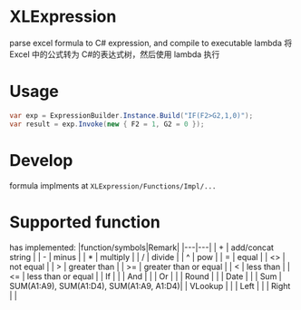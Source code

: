 ﻿# XLExpression

parse excel formula to C# expression, and compile to executable lambda
将 Excel 中的公式转为 C#的表达式树，然后使用 lambda 执行

# Usage

```C#
var exp = ExpressionBuilder.Instance.Build("IF(F2>G2,1,0)");
var result = exp.Invoke(new { F2 = 1, G2 = 0 });
```

# Develop

formula implments at `XLExpression/Functions/Impl/...`

# Supported function

has implemented:
|function/symbols|Remark|
|---|---|
| + | add/concat string |
| - | minus |
| \* | multiply |
| / | divide |
| ^ | pow |
| = | equal |
| <> | not equal |
| > | greater than |
| >= | greater than or equal |
| < | less than |
| <= | less than or equal |
| If | |
| And | |
| Or | |
| Round | |
| Date | |
| Sum | SUM(A1:A9), SUM(A1:D4), SUM(A1:A9, A1:D4)|
| VLookup | |
| Left | |
| Right | |
